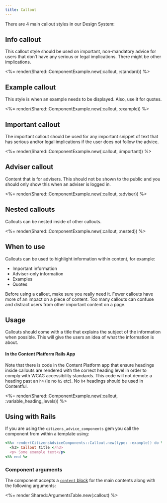 ```yaml
---
title: Callout
---
```


There are 4 main callout styles in our Design System:

## Info callout

This callout style should be used on important, non-mandatory advice for users that don’t have any serious or legal implications. There might be other implications.

<%= render(Shared::ComponentExample.new(:callout, :standard)) %>

## Example callout

This style is when an example needs to be displayed. Also, use it for quotes.

<%= render(Shared::ComponentExample.new(:callout, :example)) %>

## Important callout

The important callout should be used for any important snippet of text that has serious and/or legal implications if the user does not follow the advice.

<%= render(Shared::ComponentExample.new(:callout, :important)) %>

## Adviser callout

Content that is for advisers. This should not be shown to the public and you should only show this when an adviser is logged in.

<%= render(Shared::ComponentExample.new(:callout, :adviser)) %>

## Nested callouts

Callouts can be nested inside of other callouts.

<%= render(Shared::ComponentExample.new(:callout, :nested)) %>

## When to use

Callouts can be used to highlight information within content, for example:

- Important information
- Adviser-only information
- Examples
- Quotes

Before using a callout, make sure you really need it. Fewer callouts have more of an impact on a piece of content. Too many callouts can confuse and distract users from other important content on a page.

## Usage

Callouts should come with a title that explains the subject of the information when possible. This will give the users an idea of what the information is about.

#### In the Content Platform Rails App

Note that there is code in the Content Platform app that ensure headings inside callouts are rendered with the correct heading level in order to comply with WCAG accessibility standards. This code will not demote a heading past an `h4` (ie no `h5` etc). No `h4` headings should be used in Contentful.

<%= render(Shared::ComponentExample.new(:callout, :variable_heading_levels)) %>

## Using with Rails

If you are using the `citizens_advice_components` gem you call the component from within a template using:

```rb
<%%= render(CitizensAdviceComponents::Callout.new(type: :example)) do %>
  <h3> Callout title </h3>
  <p> Some example text</p>
<%% end %>
```

### Component arguments

The component accepts a [`content` block](https://viewcomponent.org/guide/#implementation) for the main contents along with the following arguments:

<%= render Shared::ArgumentsTable.new(:callout) %>

